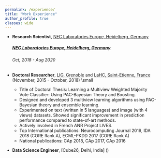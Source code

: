 ```yaml
---
permalink: /experience/
title: "Work Experience"
author_profile: true
classes: wide
---
```



* **Research Scientist**, [NEC Laboratories Europe, Heidelberg, Germany](http://neclab.eu/) 
 
  ##### [NEC Laboratories Europe, Heidelberg, Germany](http://neclab.eu/) 
  ###### Oct, 2018 - Aug 2020
 
 
* **Doctoral Researcher**, [LIG, Grenoble](https://www.liglab.fr/) and [LaHC, Saint-Etienne, France](http://laboratoirehubertcurien.fr/) (November, 2015 - October, 2018)
 \small
  * Title of Doctoral Thesis: Learning a Multiview Weighted Majority Vote Classifier: Using PAC-Bayesian Theory and Boosting.
  * Designed and developed 3 multiview learning algorithms using PAC-Bayesian theory and ensemble learning.
  * Experimented on text (written in 5 languages) and image (with 4 views) datasets. Showed significant improvement in prediction performance compared to state-of-art methods.
  * Actively involved in French ANR Project LIVES.
  * Top International publications: Neurocomputing Journal 2019, IDA 2018 (CORE Rank A),
ECML-PKDD 2017 (CORE Rank A) 
  * National publications: CAp 2018, CAp 2017, CAp 2016
  

* **Data Science Engineer**, [Cube26, Delhi, India] ()


  

